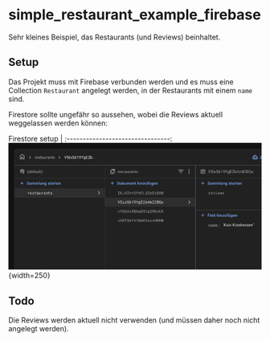 # simple_restaurant_example_firebase

Sehr kleines Beispiel, das Restaurants (und Reviews) beinhaltet.

## Setup

Das Projekt muss mit Firebase verbunden werden und es muss eine Collection `Restaurant` angelegt werden, in der Restaurants mit einem `name` sind.

Firestore sollte ungefähr so aussehen, wobei die Reviews aktuell weggelassen werden können:

Firestore setup                    | 
:--------------------------------:
![](firestore_screenshot.png){width=250}

## Todo

Die Reviews werden aktuell nicht verwenden (und müssen daher noch nicht angelegt werden).